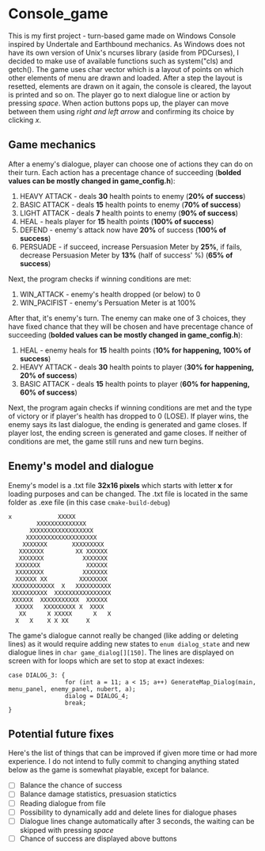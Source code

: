 # Console_game
This is my first project - turn-based game made on Windows Console inspired by Undertale and Earthbound mechanics.
As Windows does not have its own version of Unix's ncurses library (aside from PDCurses), I decided to make use of available functions such as system("cls) and getch().
The game uses char vector which is a layout of points on which other elements of menu are drawn and loaded. After a step the layout is resetted, elements are drawn on it again, the console is cleared, the layout is printed and so on. The player go to next dialogue line or action by pressing *space*. When action buttons pops up, the player can move between them using *right and left arrow* and confirming its choice by clicking *x*.

## Game mechanics
After a enemy's dialogue, player can choose one of actions they can do on their turn. Each action has a precentage chance of succeeding (**bolded values can be mostly changed in game_config.h**):
1. HEAVY ATTACK - deals **30** health points to enemy (**20% of success**)
2. BASIC ATTACK - deals **15** health points to enemy (**70% of success**)
3. LIGHT ATTACK - deals **7** health points to enemy (**90% of success**)
4. HEAL - heals player for **15** health points (**100% of success**)
5. DEFEND - enemy's attack now have **20%** of success (**100% of success**)
6. PERSUADE - if succeed, increase Persuasion Meter by **25%**, if fails, decrease Persuasion Meter by **13%** (half of success' %) (**65% of success**)

Next, the program checks if winning conditions are met:
1. WIN_ATTACK - enemy's health dropped (or below) to 0
2. WIN_PACIFIST - enemy's Persuation Meter is at 100%

After that, it's enemy's turn. The enemy can make one of 3 choices, they have fixed chance that they will be chosen and have precentage chance of succeeding (**bolded values can be mostly changed in game_config.h**):
1. HEAL - enemy heals for **15** health points (**10% for happening, 100% of success**)
2. HEAVY ATTACK - deals **30** health points to player (**30% for happening, 20% of success**)
3. BASIC ATTACK - deals **15** health points to player (**60% for happening, 60% of success**)

Next, the program again checks if winning conditions are met and the type of victory or if player's health has dropped to 0 (LOSE). If player wins, the enemy says its last dialogue, the ending is generated and game closes. If player lost, the ending screen is generated and game closes. If neither of conditions are met, the game still runs and new turn begins.

## Enemy's model and dialogue
Enemy's model is a .txt file **32x16 pixels** which starts with letter **x** for loading purposes and can be changed. The .txt file is located in the same folder as .exe file (in this case `cmake-build-debug`)
```
x             XXXXX              
        XXXXXXXXXXXXXX          
      XXXXXXXXXXXXXXXXXX        
     XXXXXXXXXXXXXXXXXXXX       
    XXXXXXX       XXXXXXXXX     
   XXXXXXX         XX XXXXXX    
   XXXXXXX           XXXXXXX    
  XXXXXXX             XXXXXX    
  XXXXXXXX           XXXXXXX    
  XXXXXX XX         XXXXXXXX    
 XXXXXXXXXXXX  X   XXXXXXXXXX   
 XXXXXXXXXX  XXXXXXXXXXXXXXXX   
 XXXXXX  XXXXXXXXXXX  XXXXXX    
  XXXXX   XXXXXXXXX X  XXXX     
   XX      X XXXXX      X   X   
  X   X    X X XX     X         
```
The game's dialogue cannot really be changed (like adding or deleting lines) as it would require adding new states to `enum dialog_state` and new dialogue lines in `char game_dialog[][150]`. The lines are displayed on screen with for loops which are set to stop at exact indexes: 
```
case DIALOG_3: {
                for (int a = 11; a < 15; a++) GenerateMap_Dialog(main, menu_panel, enemy_panel, nubert, a);
                dialog = DIALOG_4;
                break;
}
```
## Potential future fixes
Here's the list of things that can be improved if given more time or had more experience. I do not intend to fully commit to changing anything stated below as the game is somewhat playable, except for balance.

- [ ] Balance the chance of success
- [ ] Balance damage statistics, presuasion statictics
- [ ] Reading dialogue from file
- [ ] Possibility to dynamically add and delete lines for dialogue phases
- [ ] Dialogue lines change automatically after 3 seconds, the waiting can be skipped with pressing *space*
- [ ] Chance of success are displayed above buttons
